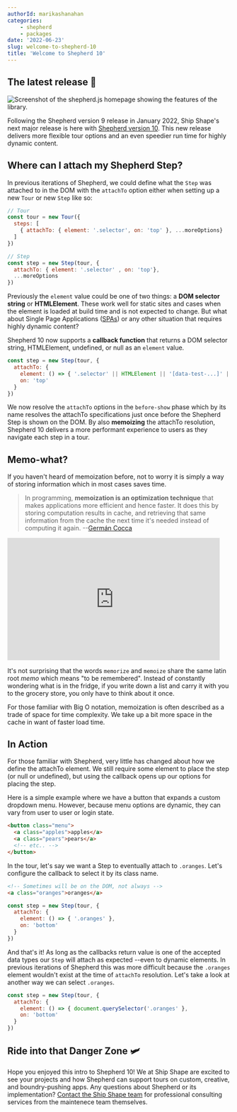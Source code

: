 ```yaml
---
authorId: marikashanahan
categories:
    - shepherd
    - packages
date: '2022-06-23'
slug: welcome-to-shepherd-10
title: 'Welcome to Shepherd 10'
---
```


## The latest release 🎉
![Screenshot of the shepherd.js homepage showing the features of the library.](/img/blog/shepherd6-site4.png)

Following the Shepherd version 9 release in January 2022, Ship Shape's next major release is here with [Shepherd version 10](https://github.com/shipshapecode/shepherd). This new release delivers more flexible tour options and an even speedier run time for highly dynamic content. 

## Where can I attach my Shepherd Step?
In previous iterations of Shepherd, we could define what the `Step` was attached to in the DOM with the `attachTo` option either when setting up a new `Tour` or new `Step` like so:

```js
// Tour
const tour = new Tour({
  steps: [
    { attachTo: { element: '.selector', on: 'top' }, ...moreOptions}
  ]
})

// Step
const step = new Step(tour, {
  attachTo: { element: '.selector' , on: 'top'}, 
  ...moreOptions
})
```
Previously the `element` value could be one of two things: a **DOM selector string** or **HTMLElement**. These work well for static sites and cases when the element is loaded at build time and is not expected to change. But what about Single Page Applications ([SPAs](https://developer.mozilla.org/en-US/docs/Glossary/SPA)) or any other situation that requires highly dynamic content?

Shepherd 10 now supports a **callback function** that returns a DOM selector string, HTMLElement, undefined, or null as an `element` value. 

```js
const step = new Step(tour, {
  attachTo: { 
    element: () => { '.selector' || HTMLElement || '[data-test-...]' || undefined || null },
    on: 'top'
  }
}) 
```

We now resolve the `attachTo` options in the `before-show` phase which by its name resolves the attachTo specifications just once before the Shepherd Step is shown on the DOM. By also **memoizing** the attachTo resolution, Shepherd 10 delivers a more performant experience to users as they navigate each step in a tour.

## Memo-what?

If you haven't heard of memoization before, not to worry it is simply a way of storing information which in most cases saves time.

> In programming, **memoization is an optimization technique** that makes applications more efficient and hence faster. It does this by storing computation results in cache, and retrieving that same information from the cache the next time it's needed instead of computing it again. --[Germán Cocca](https://www.freecodecamp.org/news/author/gercocca/)

<iframe src="https://gifer.com/embed/EVRC" width=480 height=276.480 frameBorder="0" allowFullScreen></iframe>
<br/>

It's not surprising that the words `memorize` and `memoize` share the same latin root *memo* which means "to be remembered". Instead of constantly wondering what is in the fridge, if you write down a list and carry it with you to the grocery store, you only have to think about it once.

For those familiar with Big O notation, memoization is often described as a trade of space for time complexity. We take up a bit more space in the cache in want of faster load time.

## In Action

For those familiar with Shepherd, very little has changed about how we define the attachTo element. We still require some element to place the step (or null or undefined), but using the callback opens up our options for placing the step.

Here is a simple example where we have a button that expands a custom dropdown menu. However, because menu options are dynamic, they can vary from user to user or login state.
```html
<button class="menu">
  <a class="apples">apples</a>
  <a class="pears">pears</a>
  <!-- etc.. -->
</button>
```

In the tour, let's say we want a Step to eventually attach to `.oranges`. Let's configure the callback to select it by its class name.

```html
<!-- Sometimes will be on the DOM, not always -->
<a class="oranges">oranges</a>
```

```js
const step = new Step(tour, {
  attachTo: { 
    element: () => { '.oranges' },
    on: 'bottom'
  }
}) 
``` 

And that's it! As long as the callbacks return value is one of the accepted data types our `Step` will attach as expected --even to dynamic elements. In previous iterations of Shepherd this was more difficult because the `.oranges` element wouldn't exist at the time of `attachTo` resolution. Let's take a look at another way we can select `.oranges`.

```js
const step = new Step(tour, {
  attachTo: { 
    element: () => { document.querySelector('.oranges' },
    on: 'bottom'
  }
}) 
``` 

## Ride into that Danger Zone 🛩

Hope you enjoyed this intro to Shepherd 10! We at Ship Shape are excited to see your projects and how Shepherd can support tours on custom, creative, and boundry-pushing apps. Any questions about Shepherd or its implementation? [Contact the Ship Shape team](https://shipshape.io/contact/) for professional consulting services from the maintenece team themselves.
